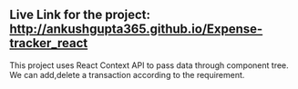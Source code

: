 ## Live Link for the project: http://ankushgupta365.github.io/Expense-tracker_react
This project uses React Context API to pass data through component tree. We can add,delete a transaction according to the requirement.
